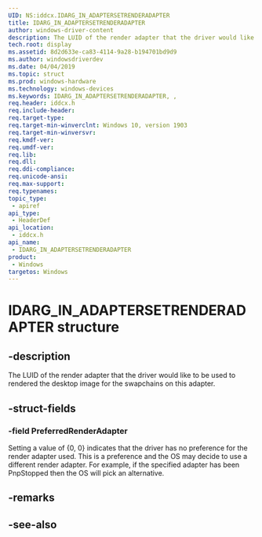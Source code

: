 ```yaml
---
UID: NS:iddcx.IDARG_IN_ADAPTERSETRENDERADAPTER
title: IDARG_IN_ADAPTERSETRENDERADAPTER
author: windows-driver-content
description: The LUID of the render adapter that the driver would like to be used to rendered the desktop image for the swapchains on this adapter.
tech.root: display
ms.assetid: 8d2d633e-ca83-4114-9a28-b194701bd9d9
ms.author: windowsdriverdev
ms.date: 04/04/2019
ms.topic: struct
ms.prod: windows-hardware
ms.technology: windows-devices
ms.keywords: IDARG_IN_ADAPTERSETRENDERADAPTER, , 
req.header: iddcx.h
req.include-header:
req.target-type:
req.target-min-winverclnt: Windows 10, version 1903
req.target-min-winversvr:
req.kmdf-ver:
req.umdf-ver:
req.lib:
req.dll:
req.ddi-compliance:
req.unicode-ansi:
req.max-support:
req.typenames: 
topic_type: 
 - apiref
api_type: 
 - HeaderDef
api_location: 
 - iddcx.h
api_name: 
 - IDARG_IN_ADAPTERSETRENDERADAPTER
product: 
 - Windows
targetos: Windows
---
```


# IDARG_IN_ADAPTERSETRENDERADAPTER structure

## -description

The LUID of the render adapter that the driver would like to be used to rendered the desktop image for the swapchains on this adapter.

## -struct-fields

### -field PreferredRenderAdapter
 
Setting a value of {0, 0} indicates that the driver has no preference for the render adapter used. This is a preference and the OS may decide to use a different render adapter. For example, if the specified adapter has been PnpStopped then the OS will pick an alternative.

## -remarks

## -see-also